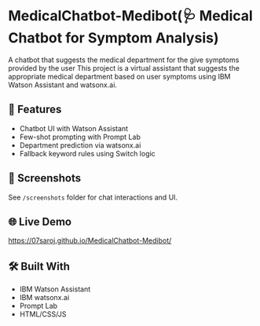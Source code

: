 # MedicalChatbot-Medibot(🩺 Medical Chatbot for Symptom Analysis)
A chatbot that suggests the medical department for the give symptoms provided by the user
This project is a virtual assistant that suggests the appropriate medical department based on user symptoms using IBM Watson Assistant and watsonx.ai.

## 🔧 Features
- Chatbot UI with Watson Assistant
- Few-shot prompting with Prompt Lab
- Department prediction via watsonx.ai
- Fallback keyword rules using Switch logic

## 📸 Screenshots
See `/screenshots` folder for chat interactions and UI.

## 🌐 Live Demo
https://07saroj.github.io/MedicalChatbot-Medibot/

## 🛠 Built With
- IBM Watson Assistant
- IBM watsonx.ai
- Prompt Lab
- HTML/CSS/JS



